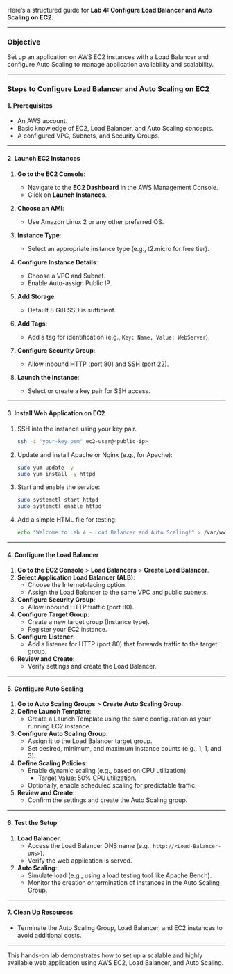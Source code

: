 Here’s a structured guide for **Lab 4: Configure Load Balancer and Auto Scaling on EC2**:

---

### **Objective**
Set up an application on AWS EC2 instances with a Load Balancer and configure Auto Scaling to manage application availability and scalability.

---

### **Steps to Configure Load Balancer and Auto Scaling on EC2**

#### **1. Prerequisites**
- An AWS account.
- Basic knowledge of EC2, Load Balancer, and Auto Scaling concepts.
- A configured VPC, Subnets, and Security Groups.

---

#### **2. Launch EC2 Instances**
1. **Go to the EC2 Console**:
   - Navigate to the **EC2 Dashboard** in the AWS Management Console.
   - Click on **Launch Instances**.

2. **Choose an AMI**:
   - Use Amazon Linux 2 or any other preferred OS.

3. **Instance Type**:
   - Select an appropriate instance type (e.g., t2.micro for free tier).

4. **Configure Instance Details**:
   - Choose a VPC and Subnet.
   - Enable Auto-assign Public IP.

5. **Add Storage**:
   - Default 8 GiB SSD is sufficient.

6. **Add Tags**:
   - Add a tag for identification (e.g., `Key: Name, Value: WebServer`).

7. **Configure Security Group**:
   - Allow inbound HTTP (port 80) and SSH (port 22).

8. **Launch the Instance**:
   - Select or create a key pair for SSH access.

---

#### **3. Install Web Application on EC2**
1. SSH into the instance using your key pair.
   ```bash
   ssh -i "your-key.pem" ec2-user@<public-ip>
   ```
2. Update and install Apache or Nginx (e.g., for Apache):
   ```bash
   sudo yum update -y
   sudo yum install -y httpd
   ```
3. Start and enable the service:
   ```bash
   sudo systemctl start httpd
   sudo systemctl enable httpd
   ```
4. Add a simple HTML file for testing:
   ```bash
   echo "Welcome to Lab 4 - Load Balancer and Auto Scaling!" > /var/www/html/index.html
   ```

---

#### **4. Configure the Load Balancer**
1. **Go to the EC2 Console** > **Load Balancers** > **Create Load Balancer**.
2. **Select Application Load Balancer (ALB)**:
   - Choose the Internet-facing option.
   - Assign the Load Balancer to the same VPC and public subnets.
3. **Configure Security Group**:
   - Allow inbound HTTP traffic (port 80).
4. **Configure Target Group**:
   - Create a new target group (Instance type).
   - Register your EC2 instance.
5. **Configure Listener**:
   - Add a listener for HTTP (port 80) that forwards traffic to the target group.
6. **Review and Create**:
   - Verify settings and create the Load Balancer.

---

#### **5. Configure Auto Scaling**
1. **Go to Auto Scaling Groups** > **Create Auto Scaling Group**.
2. **Define Launch Template**:
   - Create a Launch Template using the same configuration as your running EC2 instance.
3. **Configure Auto Scaling Group**:
   - Assign it to the Load Balancer target group.
   - Set desired, minimum, and maximum instance counts (e.g., 1, 1, and 3).
4. **Define Scaling Policies**:
   - Enable dynamic scaling (e.g., based on CPU utilization).
     - Target Value: 50% CPU utilization.
   - Optionally, enable scheduled scaling for predictable traffic.
5. **Review and Create**:
   - Confirm the settings and create the Auto Scaling group.

---

#### **6. Test the Setup**
1. **Load Balancer**:
   - Access the Load Balancer DNS name (e.g., `http://<Load-Balancer-DNS>`).
   - Verify the web application is served.
2. **Auto Scaling**:
   - Simulate load (e.g., using a load testing tool like Apache Bench).
   - Monitor the creation or termination of instances in the Auto Scaling Group.

---

#### **7. Clean Up Resources**
- Terminate the Auto Scaling Group, Load Balancer, and EC2 instances to avoid additional costs.

---

This hands-on lab demonstrates how to set up a scalable and highly available web application using AWS EC2, Load Balancer, and Auto Scaling.
